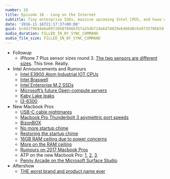 ```yaml
---
number: 10
title: Episode 10 - Long on the Internet
subtitle: Tiny enterprise SSDs, massive upcoming Intel CPUS, and have we reached 'peak laptop'?
date: '2016-11-16T21:17:37+00:00'
guid: bcd4379b94e6e69720587866b35fa25db714e647d029eb466d0c6a9735786b59
audio_duration: FILLED_IN_BY_SYNC_COMMAND
audio_file_size: FILLED_IN_BY_SYNC_COMMAND
---
```


* Followup
  * iPhone 7 Plus sensor sizes round 3. [The two sensors are different sizes](https://www.reddit.com/r/apple/comments/52bxua/the_iphone_7_plus_sensor_sizes_are_13in_for_the/). This time. Really.
* Intel Announcements and Rumours
  * [Intel E3900 Atom Industrial IOT CPUs](http://www.theregister.co.uk/2016/10/27/intels_new_chip_targets_industrial_iot/)
  * [Intel Braswell](http://ark.intel.com/products/codename/66094/Braswell)
  * [Intel Enterprise M.2 SSDs](http://www.theregister.co.uk/2016/10/28/intel_punches_out_data_centre_flash_cardlet/)
  * [Microsoft’s future Open-compute servers](https://techcrunch.com/2016/10/31/microsoft-open-sources-its-next-gen-cloud-hardware-design/)
  * [Kaby Lake leaks](http://www.anandtech.com/show/10802/desktop-kaby-lakes-lineup-base-frequencies-chipset-names)
  * [I3-6300](http://ark.intel.com/products/90731/Intel-Core-i3-6300-Processor-4M-Cache-3_80-GHz)
* New Macbook Pros
  * [USB-C cable nightmares](http://blog.fosketts.net/2016/10/29/total-nightmare-usb-c-thunderbolt-3/)
  * [Macbook Pro Thunderbolt 3 asymettric port speeds](http://www.macrumors.com/2016/10/28/macbook-pro-tb3-reduced-pci-express-bandwidth/)
  * [BizonBOX](https://bizon-tech.com/us/bizonbox2-egpu.html/)
  * [No more startup chime](https://twitter.com/MacRumors/status/792810981156003840)
  * [Restoring the startup chime](https://twitter.com/flyosity/status/793453559266304000)
  * [16GB RAM ceiling due to power concerns](http://www.macrumors.com/2016/10/28/new-macbook-pros-no-32gb-ram-battery-life/)
  * [More on the RAM ceiling](http://daringfireball.net/linked/2016/10/31/intel-mbp-ram)
  * [Rumours on 2017 Macbook Pros](http://www.macrumors.com/2016/10/31/macbooks-2017-price-cuts-32gb-ram/)
  * ATP on the new Macbook Pro: [1](http://atp.fm/episodes/193), [2](http://atp.fm/episodes/194), [3](http://atp.fm/episodes/195).
  * [Penny Arcade on the Microsoft Surface Studio](https://www.penny-arcade.com/news/post/2016/10/26/the-surface-studio)
* Aftershow
  * [THE worst brand and product name ever](https://www.broala.com/brobox.html)
